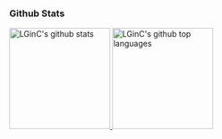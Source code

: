 ### Github Stats
<a href="https://github.com/LGinC">
  <img height="180em" src="https://github-readme-stats.vercel.app/api?username=LGinC&show_icons=true&theme=merko&count_private=true" alt="LGinC's github stats" />
  <img height="180em" src="https://github-readme-stats.vercel.app/api/top-langs/?username=LGinC&theme=merko&layout=compact" alt="LGinC's github top languages" />
</a>
<br/>
